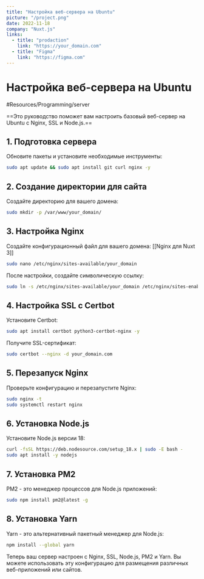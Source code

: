 ```yaml
---
title: "Настройка веб-сервера на Ubuntu"
picture: "/project.png"
date: 2022-11-18
company: "Nuxt.js"
links:
  - title: "prodaction"
    link: "https://your_domain.com"
  - title: "Figma"
    link: "https://figma.com"
---
```


# Настройка веб-сервера на Ubuntu

#Resources/Programming/server

==Это руководство поможет вам настроить базовый веб-сервер на Ubuntu с Nginx, SSL и Node.js.==

## 1. Подготовка сервера

Обновите пакеты и установите необходимые инструменты:

```bash
sudo apt update && sudo apt install git curl nginx -y
```

## 2. Создание директории для сайта

Создайте директорию для вашего домена:

```bash
sudo mkdir -p /var/www/your_domain/
```

## 3. Настройка Nginx

Создайте конфигурационный файл для вашего домена:
[[Nginx для Nuxt 3]]

```bash
sudo nano /etc/nginx/sites-available/your_domain
```

После настройки, создайте символическую ссылку:

```bash
sudo ln -s /etc/nginx/sites-available/your_domain /etc/nginx/sites-enabled/
```

## 4. Настройка SSL с Certbot

Установите Certbot:

```bash
sudo apt install certbot python3-certbot-nginx -y
```

Получите SSL-сертификат:

```bash
sudo certbot --nginx -d your_domain.com
```

## 5. Перезапуск Nginx

Проверьте конфигурацию и перезапустите Nginx:

```bash
sudo nginx -t
sudo systemctl restart nginx
```

## 6. Установка Node.js

Установите Node.js версии 18:

```bash
curl -fsSL https://deb.nodesource.com/setup_18.x | sudo -E bash -
sudo apt install -y nodejs
```

## 7. Установка PM2

PM2 - это менеджер процессов для Node.js приложений:

```bash
sudo npm install pm2@latest -g
```

## 8. Установка Yarn

Yarn - это альтернативный пакетный менеджер для Node.js:

```bash
npm install --global yarn
```

Теперь ваш сервер настроен с Nginx, SSL, Node.js, PM2 и Yarn. Вы можете использовать эту конфигурацию для размещения различных веб-приложений или сайтов.
